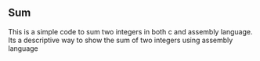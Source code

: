 ## Sum
This is a simple code to sum two integers in both c and assembly language.<br/>
Its a descriptive way to show the sum of two integers using assembly language
